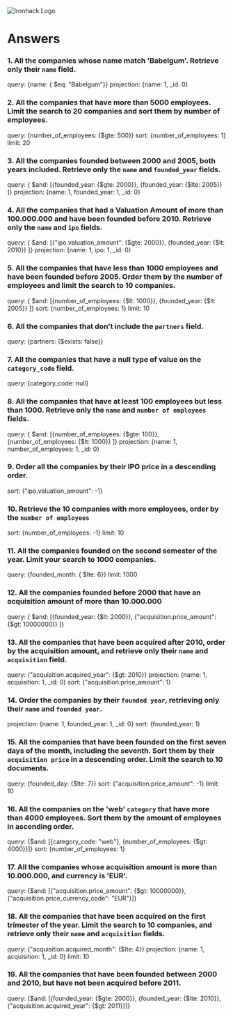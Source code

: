 ![Ironhack Logo](https://i.imgur.com/1QgrNNw.png)

# Answers

### 1. All the companies whose name match 'Babelgum'. Retrieve only their `name` field.
query: {name: { $eq: "Babelgum"}}
projection: {name: 1, _id: 0}


### 2. All the companies that have more than 5000 employees. Limit the search to 20 companies and sort them by **number of employees**.
query: {number_of_employees: {$gte: 500}}
sort: {number_of_employees: 1}
limit: 20


### 3. All the companies founded between 2000 and 2005, both years included. Retrieve only the `name` and `founded_year` fields.
query: { $and: [{founded_year: {$gte: 2000}}, {founded_year: {$lte: 2005}} ]}
projection: {name: 1, founded_year: 1, _id: 0}


### 4. All the companies that had a Valuation Amount of more than 100.000.000 and have been founded before 2010. Retrieve only the `name` and `ipo` fields.
query: { $and: [{"ipo.valuation_amount": {$gte: 2000}}, {founded_year: {$lt: 2010}} ]}
projection: {name: 1, ipo: 1, _id: 0}


### 5. All the companies that have less than 1000 employees and have been founded before 2005. Order them by the number of employees and limit the search to 10 companies.
query: { $and: [{number_of_employees: {$lt: 1000}}, {founded_year: {$lt: 2005}} ]}
sort: {number_of_employees: 1}
limit: 10

### 6. All the companies that don't include the `partners` field.
query: {partners: {$exists: false}}


### 7. All the companies that have a null type of value on the `category_code` field.
query: {category_code: null}


### 8. All the companies that have at least 100 employees but less than 1000. Retrieve only the `name` and `number of employees` fields.
query: { $and: [{number_of_employees: {$gte: 100}}, {number_of_employees: {$lt: 1000}} ]}
projection: {name: 1, number_of_employees: 1, _id: 0}


### 9. Order all the companies by their IPO price in a descending order.
sort: {"ipo.valuation_amount": -1}


### 10. Retrieve the 10 companies with more employees, order by the `number of employees`
sort: {number_of_employees: -1}
limit: 10


### 11. All the companies founded on the second semester of the year. Limit your search to 1000 companies.
query: {founded_month: { $lte: 6}}
limit: 1000


### 12. All the companies founded before 2000 that have an acquisition amount of more than 10.000.000
query: { $and: [{founded_year: {$lt: 2000}}, {"acquisition.price_amount": {$gt: 10000000}} ]}


### 13. All the companies that have been acquired after 2010, order by the acquisition amount, and retrieve only their `name` and `acquisition` field.
query: {"acquisition.acquired_year": {$gt: 2010}}
projection: {name: 1, acquisition: 1, _id: 0}
sort: {"acquisition.price_amount": 1}


### 14. Order the companies by their `founded year`, retrieving only their `name` and `founded year`.
projection: {name: 1, founded_year: 1, _id: 0}
sort: {founded_year: 1}


### 15. All the companies that have been founded on the first seven days of the month, including the seventh. Sort them by their `acquisition price` in a descending order. Limit the search to 10 documents.
query: {founded_day: {$lte: 7}}
sort: {"acquisition.price_amount": -1}
limit: 10


### 16. All the companies on the 'web' `category` that have more than 4000 employees. Sort them by the amount of employees in ascending order.
query: {$and: [{category_code: "web"}, {number_of_employees: {$gt: 4000}}]}
sort: {number_of_employees: 1}


### 17. All the companies whose acquisition amount is more than 10.000.000, and currency is 'EUR'.
query: {$and: [{"acquisition.price_amount": {$gt: 10000000}}, {"acquisition.price_currency_code": "EUR"}]}


### 18. All the companies that have been acquired on the first trimester of the year. Limit the search to 10 companies, and retrieve only their `name` and `acquisition` fields.
query: {"acquisition.acquired_month": {$lte: 4}}
projection: {name: 1, acquisition: 1, _id: 0}
limit: 10


### 19. All the companies that have been founded between 2000 and 2010, but have not been acquired before 2011.
query: {$and: [{founded_year: {$gte: 2000}}, {founded_year: {$lte: 2010}}, {"acquisition.acquired_year": {$gt: 2011}}]}

